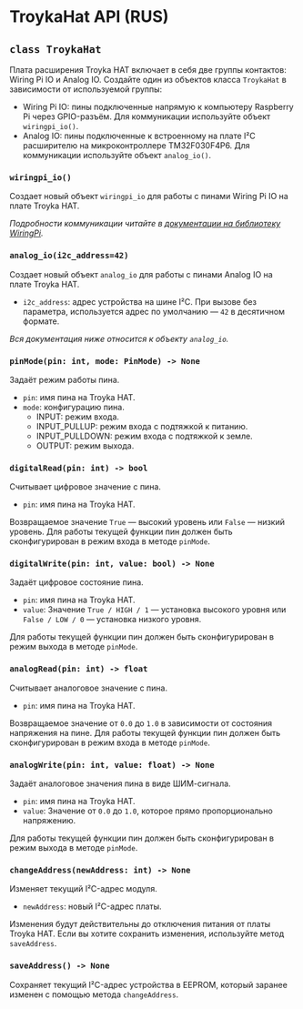 # TroykaHat API (RUS)

## `class TroykaHat`

Плата расширения Troyka HAT включает в себя две группы контактов: Wiring Pi IO и Analog IO. Создайте один из объектов класса `TroykaHat` в зависимости от используемой группы:

- Wiring Pi IO: пины подключенные напрямую к компьютеру Raspberry Pi через GPIO-разъём. Для коммуникации используйте объект `wiringpi_io()`.
- Analog IO: пины подключенные к встроенному на плате I²C расширителю на микроконтроллере TM32F030F4P6. Для коммуникации используйте объект `analog_io()`.

### `wiringpi_io()`

Создает новый объект `wiringpi_io` для работы с пинами Wiring Pi IO на плате Troyka HAT.

_Подробности коммуникации читайте в [документации на библиотеку WiringPi](https://pypi.org/project/wiringpi/)._

### `analog_io(i2c_address=42)`

Создает новый объект `analog_io` для работы с пинами Analog IO на плате Troyka HAT.

- `i2c_address`: адрес устройства на шине I²C. При вызове без параметра, используется адрес по умолчанию — `42` в десятичном формате.

_Вся документация ниже относится к объекту `analog_io`._

### `pinMode(pin: int, mode: PinMode) -> None`

Задаёт режим работы пина.

- `pin`: имя пина на Troyka HAT.
- `mode`: конфигурацию пина.
  - INPUT: режим входа.
  - INPUT_PULLUP: режим входа с подтяжкой к питанию.
  - INPUT_PULLDOWN: режим входа с подтяжкой к земле.
  - OUTPUT: режим выхода.

### `digitalRead(pin: int) -> bool`

Считывает цифровое значение с пина.

- `pin`: имя пина на Troyka HAT.

Возвращаемое значение `True` — высокий уровень или `False` — низкий уровень. Для работы текущей функции пин должен быть сконфигурирован в режим входа в методе `pinMode`.

### `digitalWrite(pin: int, value: bool) -> None`

Задаёт цифровое состояние пина.

- `pin`: имя пина на Troyka HAT.
- `value`: Значение `True / HIGH / 1` — установка высокого уровня или `False / LOW / 0` — установка низкого уровня.

Для работы текущей функции пин должен быть сконфигурирован в режим выхода в методе `pinMode`.

### `analogRead(pin: int) -> float`

Считывает аналоговое значение с пина.

- `pin`: имя пина на Troyka HAT.

Возвращаемое значение от `0.0` до `1.0` в зависимости от состояния напряжения на пине. Для работы текущей функции пин должен быть сконфигурирован в режим входа в методе `pinMode`.

### `analogWrite(pin: int, value: float) -> None`

Задаёт аналоговое значения пина в виде ШИМ-сигнала.

- `pin`: имя пина на Troyka HAT.
- `value`: Значение от `0.0` до `1.0`, которое прямо пропорционально напряжению.

Для работы текущей функции пин должен быть сконфигурирован в режим выхода в методе `pinMode`.

### `changeAddress(newAddress: int) -> None`

Изменяет текущий I²C-адрес модуля.

- `newAddress`: новый I²C-адрес платы.

Изменения будут действительны до отключения питания от платы Troyka HAT. Если вы хотите сохранить изменения, используйте метод `saveAddress`.

### `saveAddress() -> None`

Сохраняет текущий I²C-адрес устройства в EEPROM, который заранее изменен с помощью метода `changeAddress`.

